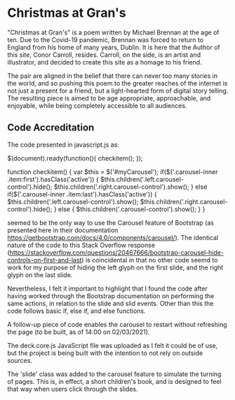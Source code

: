 # Christmas at Gran's

"Christmas at Gran's" is a poem written by Michael Brennan at the age of ten. Due to the Covid-19 pandemic, 
Brennan was forced to return to England from his home of many years, Dublin. It is here that the Author of this 
site, Conor Carroll, resides. Carroll, on the side, is an artist and illustrator, and decided to create this site 
as a homage to his friend. 

The pair are aligned in the belief that there can never too many stories in the world, and so pushing this poem 
to the greater reaches of the internet is not just a present for a friend, but a light-hearted form of digital story 
telling. The resulting piece is aimed to be age appropriate, approachable, and enjoyable, while being completely accessible 
to all audiences.


## Code Accreditation 

The code presented in javascript.js as:

$(document).ready(function(){
    checkitem();
});

function checkitem()
{
var $this = $('#myCarousel');
    if($('.carousel-inner .item:first').hasClass('active')) {
        $this.children('.left.carousel-control').hide();
        $this.children('.right.carousel-control').show();
    } else if($('.carousel-inner .item:last').hasClass('active')) {
        $this.children('.left.carousel-control').show();
        $this.children('.right.carousel-control').hide();
    } else {
        $this.children('.carousel-control').show();
    } 
}

seemed to be the only way to use the Carousel feature of Bootstrap (as presented here in their documentation https://getbootstrap.com/docs/4.0/components/carousel/).
The identical nature of the code to this Stack Overflow response (https://stackoverflow.com/questions/20467666/bootstrap-carousel-hide-controls-on-first-and-last) is coincidental
in that no other code seemd to work for my purpose of hiding the left glyph on the first slide, and the right glyph on the last slide.

Nevertheless, I felt it important to highlight that I found the code after having worked through the Bootstrap documentation on performing the same actions, in relation
to the slide and slid events. Other than this the code follows basic if, else if, and else functions. 

A follow-up piece of code enables the carousel to restart without refreshing the page (to be built, as of 14:00 on 02/03/2021).

The deck.core.js JavaScript file was uploaded as I felt it could be of use, but the project is being built with the intention to not rely 
on outside sources.


The 'slide' class was added to the carousel feature to simulate the turning of pages. This is, in effect, a short children's book, and is designed to feel that way when 
users click through the slides.
